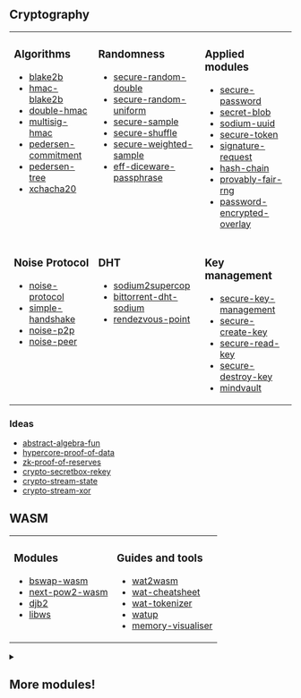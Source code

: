 ## Cryptography

<table border=0><tr><td valign=top>

### Algorithms
* [blake2b](https://github.com/emilbayes/blake2b)
* [hmac-blake2b](https://github.com/emilbayes/hmac-blake2b)
* [double-hmac](https://github.com/emilbayes/double-hmac)
* [multisig-hmac](https://github.com/emilbayes/multisig-hmac)
* [pedersen-commitment](https://github.com/emilbayes/pedersen-commitment)
* [pedersen-tree](https://github.com/emilbayes/pedersen-tree)
* [xchacha20](https://github.com/emilbayes/xchacha20)

</td><td valign=top>

### Randomness
* [secure-random-double](https://github.com/emilbayes/secure-random-double)
* [secure-random-uniform](https://github.com/emilbayes/secure-random-uniform)
* [secure-sample](https://github.com/emilbayes/secure-sample)
* [secure-shuffle](https://github.com/emilbayes/secure-shuffle)
* [secure-weighted-sample](https://github.com/emilbayes/secure-weighted-sample)
* [eff-diceware-passphrase](https://github.com/emilbayes/eff-diceware-passphrase)

</td><td valign=top>

### Applied modules
* [secure-password](https://github.com/emilbayes/secure-password)
* [secret-blob](https://github.com/emilbayes/secret-blob)
* [sodium-uuid](https://github.com/emilbayes/sodium-uuid)
* [secure-token](https://github.com/emilbayes/secure-token)
* [signature-request](https://github.com/emilbayes/signature-request)
* [hash-chain](https://github.com/emilbayes/hash-chain)
* [provably-fair-rng](https://github.com/emilbayes/provably-fair-rng)
* [password-encrypted-overlay](https://github.com/emilbayes/password-encrypted-overlay)

</td></tr><tr><td valign=top>

### Noise Protocol
* [noise-protocol](https://github.com/emilbayes/noise-protocol)
* [simple-handshake](https://github.com/emilbayes/simple-handshake)
* [noise-p2p](https://github.com/emilbayes/noise-p2p)
* [noise-peer](https://github.com/emilbayes/noise-peer)
</td><td valign=top>

### DHT
* [sodium2supercop](https://github.com/emilbayes/sodium2supercop)
* [bittorrent-dht-sodium](https://github.com/emilbayes/bittorrent-dht-sodium)
* [rendezvous-point](https://github.com/emilbayes/rendezvous-point)

</td><td valign=top>

### Key management
* [secure-key-management](https://github.com/emilbayes/secure-key-management)
* [secure-create-key](https://github.com/emilbayes/secure-create-key)
* [secure-read-key](https://github.com/emilbayes/secure-read-key)
* [secure-destroy-key](https://github.com/emilbayes/secure-destroy-key)
* [mindvault](https://github.com/emilbayes/mindvault)

</td></tr></table>


### Ideas
* [abstract-algebra-fun](https://github.com/emilbayes/abstract-algebra-fun)
* [hypercore-proof-of-data](https://github.com/emilbayes/hypercore-proof-of-data)
* [zk-proof-of-reserves](https://github.com/emilbayes/zk-proof-of-reserves)
* [crypto-secretbox-rekey](https://github.com/emilbayes/crypto-secretbox-rekey)
* [crypto-stream-state](https://github.com/emilbayes/crypto-stream-state)
* [crypto-stream-xor](https://github.com/emilbayes/crypto-stream-xor)


## WASM

<table border=0><tr><td valign=top>

### Modules
* [bswap-wasm](https://github.com/emilbayes/bswap-wasm)
* [next-pow2-wasm](https://github.com/emilbayes/next-pow2-wasm)
* [djb2](https://github.com/emilbayes/djb2)
* [libws](https://github.com/emilbayes/libws)

</td><td valign=top>

### Guides and tools
* [wat2wasm](https://github.com/emilbayes/wat2wasm)
* [wat-cheatsheet](https://github.com/emilbayes/wat-cheatsheet)
* [wat-tokenizer](https://github.com/emilbayes/wat-tokenizer)
* [watup](https://github.com/emilbayes/watup)
* [memory-visualiser](https://github.com/emilbayes/memory-visualiser)


</td></tr></table>


<details>
<summary>

## More modules!

</summary>

<table border=0><tr><td valign=top>

## Algorithms
* [compare](https://github.com/emilbayes/compare)
* [popcnt32](https://github.com/emilbayes/popcnt32)
* [range-exclusive](https://github.com/emilbayes/range-exclusive)
* [range-inclusive](https://github.com/emilbayes/range-inclusive)
* [base32-encoding](https://github.com/emilbayes/base32-encoding)
* [double-utils](https://github.com/emilbayes/double-utils)

</td><td valign=top>

## Buffers
* [biguintle](https://github.com/emilbayes/biguintle)
* [buffer-byte-frequency](https://github.com/emilbayes/buffer-byte-frequency)
* [buffer-compare-numeric](https://github.com/emilbayes/buffer-compare-numeric)
* [buffer-urlencoded](https://github.com/emilbayes/buffer-urlencoded)
* [clz-buffer](https://github.com/emilbayes/clz-buffer)

</td><td valign=top>

## Validation
* [nanoassert](https://github.com/emilbayes/nanoassert)
* [is-domain-name](https://github.com/emilbayes/is-domain-name)
* [is-http-url](https://github.com/emilbayes/is-http-url)
* [is-secure-buffer](https://github.com/emilbayes/is-secure-buffer)

</td></tr><tr><td valign=top>

## Data structures
* [capped-array](https://github.com/emilbayes/capped-array)
* [multiset](https://github.com/emilbayes/multiset)
* [parallel-queue](https://github.com/emilbayes/parallel-queue)

</td><td valign=top>

## Streams
* [secure-concat](https://github.com/emilbayes/secure-concat)
* [read-bytes-stream](https://github.com/emilbayes/read-bytes-stream)
* [tail-bytes-stream](https://github.com/emilbayes/tail-bytes-stream)
* [multi-duplex-stream](https://github.com/emilbayes/multi-duplex-stream)

</td><td valign=top>

## State management
* [inverted-promise](https://github.com/emilbayes/inverted-promise)
* [set-interrupt](https://github.com/emilbayes/set-interrupt)
* [siginfo](https://github.com/emilbayes/siginfo)
* [depth-first-map](https://github.com/emilbayes/depth-first-map)
* [sim-timer](https://github.com/emilbayes/sim-timer)
* [object-tojson](https://github.com/emilbayes/object-tojson)
* [object-transpose](https://github.com/emilbayes/object-transpose)
* [observ-set](https://github.com/emilbayes/observ-set)
* [auto-abort](https://github.com/emilbayes/auto-abort)

</td></tr><tr><td valign=top>

## Application 
* [pg-ipc](https://github.com/emilbayes/pg-ipc)
* [screenshot-crawler](https://github.com/emilbayes/screenshot-crawler)
* [shapefile-reader](https://github.com/emilbayes/shapefile-reader)
* [fastify-mock-cognito](https://github.com/emilbayes/fastify-mock-cognito)

</td><td valign=top>

## D3
* [d3-autocomplete](https://github.com/emilbayes/d3-autocomplete)
* [d3-locale-da-dk](https://github.com/emilbayes/d3-locale-da-dk)
* [d3-transition-stroke](https://github.com/emilbayes/d3-transition-stroke)
* [d3-utils](https://github.com/emilbayes/d3-utils)

</td><td valign=top>

## DOM / Frontend
* [mithril-history-router](https://github.com/emilbayes/mithril-history-router)
* [dom-details-fallback](https://github.com/emilbayes/dom-details-fallback)
* [dom-once](https://github.com/emilbayes/dom-once)

</td></tr><tr><td valign=top>

## Cordova
* [sync-cordova-xml](https://github.com/emilbayes/sync-cordova-xml)
* [cordova-plugin-android-boot](https://github.com/emilbayes/cordova-plugin-android-boot)
* [cordova-plugin-android-downloadmanager](https://github.com/emilbayes/cordova-plugin-android-downloadmanager)
* [cordova-plugin-android-fullscreen](https://github.com/emilbayes/cordova-plugin-android-fullscreen)
* [cordova-plugin-android-selfupdate](https://github.com/emilbayes/cordova-plugin-android-selfupdate)

</td><td valign=top>

## Native Modules
* [shared-library-example](https://github.com/emilbayes/shared-library-example)
* [rename-dll](https://github.com/emilbayes/rename-dll)
* [macos-touchid](https://github.com/emilbayes/macos-touchid)
* [openbsd-pledge](https://github.com/emilbayes/openbsd-pledge)
* [openbsd-unveil](https://github.com/emilbayes/openbsd-unveil)

</td><td valign=top>

## Talks and Workshops
* [learnhandwasm](https://github.com/emilbayes/learnhandwasm)
* [handcrafting-webassembly](https://github.com/emilbayes/handcrafting-webassembly)
* [hash-functions-talk](https://github.com/emilbayes/hash-functions-talk)
* [jsconfau-2016](https://github.com/emilbayes/jsconfau-2016)
* [hack4dk-public-art](https://github.com/emilbayes/hack4dk-public-art)
* [code-europe-2017](https://github.com/emilbayes/code-europe-2017)
* [fwdays-2017](https://github.com/emilbayes/fwdays-2017)

</td></tr></table>

## Everything else
* [electron-icons-sketch-template](https://github.com/emilbayes/electron-icons-sketch-template)
* [random-benchmark](https://github.com/emilbayes/random-benchmark)
* [dotfiles](https://github.com/emilbayes/dotfiles)

</details>

